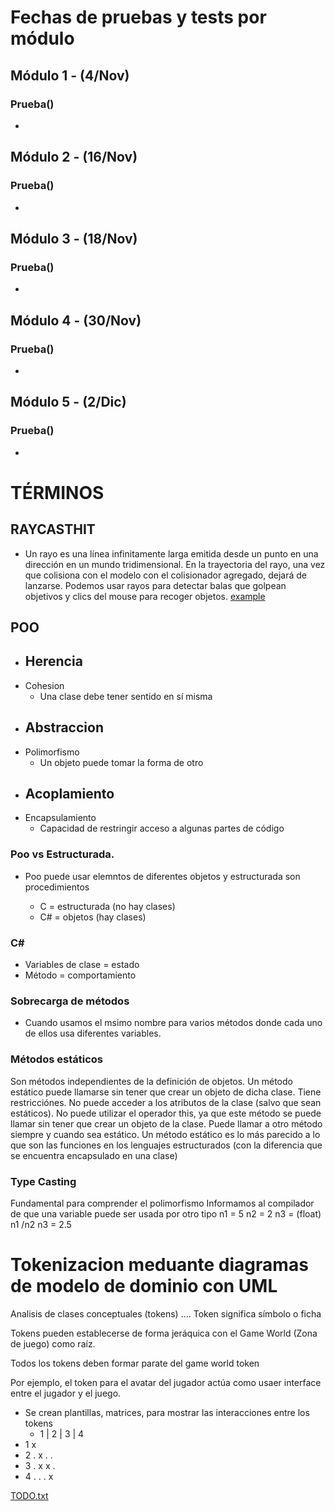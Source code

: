 # Fechas de pruebas y tests por módulo
## Módulo 1 - (4/Nov)
### Prueba()
 - 

## Módulo 2 - (16/Nov)
### Prueba()
 - 

## Módulo 3 - (18/Nov)
### Prueba()
 -
 
## Módulo 4 - (30/Nov)
### Prueba()
 -

## Módulo 5 - (2/Dic)
### Prueba()
 - 




# TÉRMINOS

## RAYCASTHIT
- Un rayo es una línea infinitamente larga emitida desde un punto en una dirección en un mundo tridimensional.
En la trayectoria del rayo, una vez que colisiona con el modelo con el colisionador agregado, dejará de lanzarse. 
Podemos usar rayos para detectar balas que golpean objetivos y clics del mouse para recoger objetos.
[example](https://www.youtube.com/watch?v=7ybz28Py0-U)




## POO

- Herencia
  - 
- Cohesion
  - Una clase debe tener sentido en sí misma
- Abstraccion
  - 
- Polimorfismo
  - Un objeto puede tomar la forma de otro
- Acoplamiento
  - 
- Encapsulamiento
  - Capacidad de restringir acceso a algunas partes de código




### Poo vs Estructurada.
- Poo puede usar elemntos de diferentes objetos y estructurada son procedimientos

  - C = estructurada (no hay clases)
  - C# = objetos (hay clases)




### C#
- Variables de clase = estado
- Método = comportamiento

### Sobrecarga de métodos
- Cuando usamos el msimo nombre para varios métodos donde cada uno de ellos usa diferentes variables.

### Métodos estáticos
Son métodos independientes de la definición de objetos. Un método estático puede llamarse sin tener que crear un objeto de dicha clase. Tiene restricciónes. No puede acceder a los atributos de la clase (salvo que sean estáticos).
No puede utilizar el operador this, ya que este método se puede llamar sin tener que crear un objeto de la clase.
Puede llamar a otro método siempre y cuando sea estático.
Un método estático es lo más parecido a lo que son las funciones en los lenguajes estructurados (con la diferencia que se encuentra encapsulado en una clase)



### Type Casting
Fundamental para comprender el polimorfismo
Informamos al compilador de que una variable puede ser usada por otro tipo
n1 = 5
n2 = 2
n3 = (float) n1 /n2
n3 = 2.5


# Tokenizacion meduante diagramas de modelo de dominio con UML
Analisis de clases conceptuales (tokens)
....
Token significa símbolo o ficha

Tokens pueden establecerse de forma jeráquica con el Game World (Zona de juego) como raíz.

Todos los tokens deben formar parate del game world token

Por ejemplo, el token para el avatar del jugador actúa como usaer interface entre el jugador y el juego.


- Se crean plantillas, matrices, para mostrar las interacciones entre los tokens
  -   1 | 2 | 3 | 4
-  1 x
-  2 .   x   .   . 
-  3 .   x   x   .
-  4 .   .   .   x




[TODO.txt](https://github.com/thygolem/Unity3D_2022/blob/main/TODO.txt)
